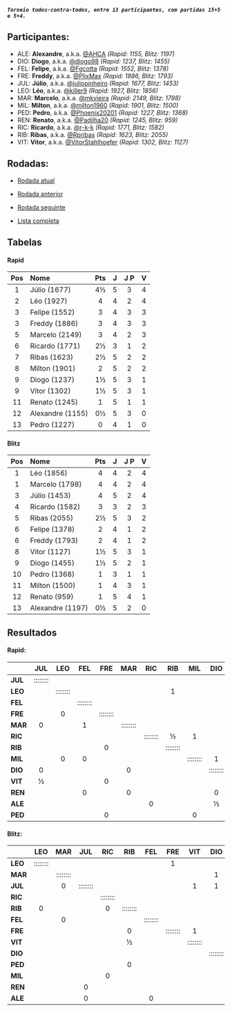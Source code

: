 ***`Torneio todos-contra-todos, entre 13 participantes, com partidas 15+5 e 5+4.`***

## Participantes:

* ALE: **Alexandre**, a.k.a. [@AHCA](https://www.lichess.org/@/AHCA) *(Rapid: 1155, Blitz: 1197)*
* DIO: **Diogo**, a.k.a. [@diogo98](https://www.lichess.org/@/diogo98) *(Rapid: 1237, Blitz: 1455)*
* FEL: **Felipe**, a.k.a. [@Fgcotta](https://www.lichess.org/@/Fgcotta) *(Rapid: 1552, Blitz: 1378)*
* FRE: **Freddy**, a.k.a. [@PlixMax](https://www.lichess.org/@/PlixMax) *(Rapid: 1886, Blitz: 1793)*
* JUL: **Júlio**, a.k.a. [@juliopinheiro](https://www.lichess.org/@/juliopinheiro) *(Rapid: 1677, Blitz: 1453)*
* LEO: **Léo**, a.k.a. [@killer9](https://www.lichess.org/@/killer9) *(Rapid: 1927, Blitz: 1856)*
* MAR: **Marcelo**, a.k.a. [@mkvieira](https://www.lichess.org/@/mkvieira) *(Rapid: 2149, Blitz: 1798)*
* MIL: **Milton**, a.k.a. [@milton1960](https://www.lichess.org/@/milton1960) *(Rapid: 1901, Blitz: 1500)*
* PED: **Pedro**, a.k.a. [@Phoenix20201](https://www.lichess.org/@/Phoenix20201) *(Rapid: 1227, Blitz: 1368)*
* REN: **Renato**, a.k.a. [@Padilha20](https://www.lichess.org/@/Padilha20) *(Rapid: 1245, Blitz: 959)*
* RIC: **Ricardo**, a.k.a. [@r-k-k](https://www.lichess.org/@/r-k-k) *(Rapid: 1771, Blitz: 1582)*
* RIB: **Ribas**, a.k.a. [@Rpribas](https://www.lichess.org/@/Rpribas) *(Rapid: 1623, Blitz: 2055)*
* VIT: **Vitor**, a.k.a. [@VitorStahlhoefer](https://www.lichess.org/@/VitorStahlhoefer) *(Rapid: 1302, Blitz: 1127)*

## Rodadas:

* [Rodada atual](https://grupo-de-xadrez.github.io/rodadas/5)

* [Rodada anterior](https://grupo-de-xadrez.github.io/rodadas/4)

* [Rodada seguinte](https://grupo-de-xadrez.github.io/rodadas/6)

* [Lista completa](https://grupo-de-xadrez.github.io/rodadas)

## Tabelas

#### Rapid

| Pos | Nome | Pts | J | J P | V |
| :---: | :--- | :---: | :---: | :---: | :---: |
| 1 | Júlio (1677) | 4½ | 5 | 3 | 4 |
| 2 | Léo (1927) | 4 | 4 | 2 | 4 |
| 3 | Felipe (1552) | 3 | 4 | 3 | 3 |
| 3 | Freddy (1886) | 3 | 4 | 3 | 3 |
| 5 | Marcelo (2149) | 3 | 4 | 2 | 3 |
| 6 | Ricardo (1771) | 2½ | 3 | 1 | 2 |
| 7 | Ribas (1623) | 2½ | 5 | 2 | 2 |
| 8 | Milton (1901) | 2 | 5 | 2 | 2 |
| 9 | Diogo (1237) | 1½ | 5 | 3 | 1 |
| 9 | Vitor (1302) | 1½ | 5 | 3 | 1 |
| 11 | Renato (1245) | 1 | 5 | 1 | 1 |
| 12 | Alexandre (1155) | 0½ | 5 | 3 | 0 |
| 13 | Pedro (1227) | 0 | 4 | 1 | 0 |

#### Blitz

| Pos | Nome | Pts | J | J P | V |
| :---: | :--- | :---: | :---: | :---: | :---: |
| 1 | Léo (1856) | 4 | 4 | 2 | 4 |
| 1 | Marcelo (1798) | 4 | 4 | 2 | 4 |
| 3 | Júlio (1453) | 4 | 5 | 2 | 4 |
| 4 | Ricardo (1582) | 3 | 3 | 2 | 3 |
| 5 | Ribas (2055) | 2½ | 5 | 3 | 2 |
| 6 | Felipe (1378) | 2 | 4 | 1 | 2 |
| 6 | Freddy (1793) | 2 | 4 | 1 | 2 |
| 8 | Vitor (1127) | 1½ | 5 | 3 | 1 |
| 9 | Diogo (1455) | 1½ | 5 | 2 | 1 |
| 10 | Pedro (1368) | 1 | 3 | 1 | 1 |
| 11 | Milton (1500) | 1 | 4 | 3 | 1 |
| 12 | Renato (959) | 1 | 5 | 4 | 1 |
| 13 | Alexandre (1197) | 0½ | 5 | 2 | 0 |

## Resultados

#### Rapid:

| | JUL | LEO | FEL | FRE | MAR | RIC | RIB | MIL | DIO | VIT | REN | ALE | PED |
| :--- | :---: | :---: | :---: | :---: | :---: | :---: | :---: | :---: | :---: | :---: | :---: | :---: | :---: |
| **JUL** | :::::::: |  |  |  |  |  |  |  |  |  | 1 | 1 |  |
| **LEO** |  | :::::::: |  |  |  |  | 1 |  |  |  |  |  |  |
| **FEL** |  |  | :::::::: |  |  |  |  |  |  |  |  | 1 |  |
| **FRE** |  | 0 |  | :::::::: |  |  |  |  |  |  |  |  |  |
| **MAR** | 0 |  | 1 |  | :::::::: |  |  |  |  |  |  |  |  |
| **RIC** |  |  |  |  |  | :::::::: | ½ | 1 |  |  |  |  |  |
| **RIB** |  |  |  | 0 |  |  | :::::::: |  |  | 1 |  |  | 1 |
| **MIL** |  | 0 | 0 |  |  |  |  | :::::::: | 1 |  |  |  |  |
| **DIO** | 0 |  |  |  | 0 |  |  |  | :::::::: |  |  |  |  |
| **VIT** | ½ |  |  | 0 |  |  |  |  |  | :::::::: |  |  |  |
| **REN** |  |  | 0 |  | 0 |  |  |  | 0 |  | :::::::: |  |  |
| **ALE** |  |  |  |  |  | 0 |  |  | ½ |  |  | :::::::: |  |
| **PED** |  |  |  | 0 |  |  |  | 0 |  | 0 |  |  | :::::::: |

#### Blitz:

| | LEO | MAR | JUL | RIC | RIB | FEL | FRE | VIT | DIO | PED | MIL | REN | ALE |
| :--- | :---: | :---: | :---: | :---: | :---: | :---: | :---: | :---: | :---: | :---: | :---: | :---: | :---: |
| **LEO** | :::::::: |  |  |  |  |  | 1 |  |  |  | 1 |  |  |
| **MAR** |  | :::::::: |  |  |  |  |  |  | 1 |  |  | 1 |  |
| **JUL** |  | 0 | :::::::: |  |  |  |  | 1 | 1 |  |  |  |  |
| **RIC** |  |  |  | :::::::: |  |  |  |  |  |  |  |  | 1 |
| **RIB** | 0 |  |  | 0 | :::::::: |  |  |  |  |  |  |  |  |
| **FEL** |  | 0 |  |  |  | :::::::: |  |  |  |  | 0 | 1 |  |
| **FRE** |  |  |  |  | 0 |  | :::::::: | 1 |  | 1 |  |  |  |
| **VIT** |  |  |  |  | ½ |  |  | :::::::: |  |  |  |  |  |
| **DIO** |  |  |  |  |  |  |  |  | :::::::: |  | 1 | 0 | ½ |
| **PED** |  |  |  |  | 0 |  |  |  |  | :::::::: |  |  |  |
| **MIL** |  |  |  | 0 |  |  |  |  |  |  | :::::::: |  |  |
| **REN** |  |  | 0 |  |  |  |  |  |  |  |  | :::::::: |  |
| **ALE** |  |  | 0 |  |  | 0 |  |  |  |  |  |  | :::::::: |

